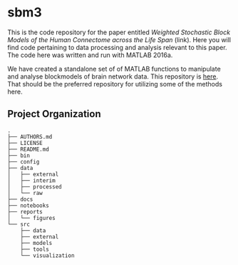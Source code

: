 sbm3
==============================

This is the code repository for the paper entitled _Weighted Stochastic Block Models of the Human Connectome across the Life Span_ (link). Here you will find code pertaining to data processing and analysis relevant to this paper. The code here was written and run with MATLAB 2016a. 

We have created a standalone set of of MATLAB functions to manipulate and analyse blockmodels of brain network data. This repository is [here](https://github.com/faskowit/blockmodelTools). That should be the preferred repository for utilizing some of the methods here. 

Project Organization
--------------------

    .
    ├── AUTHORS.md
    ├── LICENSE
    ├── README.md
    ├── bin
    ├── config
    ├── data
    │   ├── external
    │   ├── interim
    │   ├── processed
    │   └── raw
    ├── docs
    ├── notebooks
    ├── reports
    │   └── figures
    └── src
        ├── data
        ├── external
        ├── models
        ├── tools
        └── visualization
